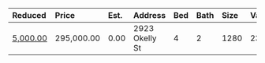 | Reduced                                                                             | Price      | Est. | Address        | Bed | Bath | Size | Value | Days | Lot  | Year | HOA | Open |
| :---------------------------------------------------------------------------------- | :--------- | :--- | :------------- | :-- | :--- | :--- | :---- | :--- | :--- | :--- | :-- | :--- |
| [5,000.00](https://www.movoto.com/home/2923-okelly-st-raleigh-nc-27607-413_2333155) | 295,000.00 | 0.00 | 2923 Okelly St | 4   | 2    | 1280 | 230   | 22   | 0.27 | 1950 | 0   |      |